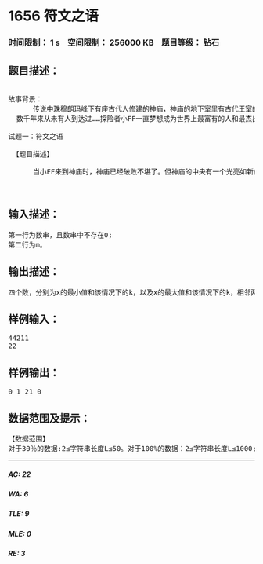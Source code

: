 # 1656 符文之语   
### 时间限制： 1 s&nbsp;&nbsp;&nbsp;&nbsp;空间限制： 256000 KB&nbsp;&nbsp;&nbsp;&nbsp;题目等级： 钻石  
## 题目描述：  

<pre>
 
故事背景：
      传说中珠穆朗玛峰下有座古代人修建的神庙，神庙的地下室里有古代王室的遗产，但
  数千年来从未有人到达过……探险者小FF一直梦想成为世界上最富有的人和最杰出的探险家并被永载史册。在证明了这个洞确实存在后，小FF做好了充足准备，来到了神庙。
 
试题一：符文之语
 
 【题目描述】
 
      当小FF来到神庙时，神庙已经破败不堪了。但神庙的中央有一个光亮如新的石台。小FF走近石台，发现石台上有一个数串，而数串的上方刻着一串古老的符文之语。精通古符文之语的小FF不费吹灰之力就读懂了文章的意思，其大意是：对于石台上的一串数字，你可以在适当的位置加入乘号（设加了k个，当然也可不加，即分成k＋1个部分），设这k＋1个部分的乘积（如果k=0，则乘积即为原数串的值）对m的余数（即mod m)为x；现求x能达到的最小值及该情况下k的最小值，以及x能达到的最大值及该情况下的k的最小值（可以存在x的最小值与最大值相同的情况）。小FF还知道，如果他找到了正确的答案，那么就可以通往神庙的下层了。但这个问题似乎不太好解决，小FF就找到了你，并答应找到财宝以后和你二八分（当然你拿二……）。
  

</pre>
  
  
## 输入描述：  

<pre>
第一行为数串，且数串中不存在0;
第二行为m。
</pre>
  
  
## 输出描述：  

<pre>
四个数，分别为x的最小值和该情况下的k，以及x的最大值和该情况下的k，相邻两个数之间用一个空格隔开。
</pre>
  
  
## 样例输入：  

<pre>
44211 
22
</pre>
  
  
## 样例输出：  

<pre>
0 1 21 0
</pre>
  
  
## 数据范围及提示：  

<pre>
【数据范围】
对于30％的数据:2≤字符串长度L≤50。对于100%的数据：2≤字符串长度L≤1000; 2≤m≤50。
</pre>
  
  
***  

##### AC: 22  
##### WA: 6  
##### TLE: 9  
##### MLE: 0  
##### RE: 3  
